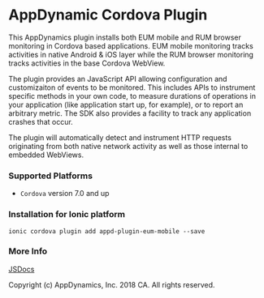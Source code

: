 # AppDynamic Cordova Plugin

This AppDynamics plugin installs both EUM mobile and RUM browser monitoring in Cordova based applications. EUM mobile monitoring tracks activities in native Android & iOS layer while the RUM browser monitoring tracks activities in the base Cordova WebView.

The plugin provides an JavaScript API allowing configuration and customizaiton of events to be monitored. This includes APIs to instrument specific methods in your own code, to measure durations of operations in your application (like application start up, for example), or to report an arbitrary metric. The SDK also provides a facility to track any application crashes that occur.

The plugin will automatically detect and instrument HTTP requests originating from both native network activity as well as those internal to embedded WebViews.

### Supported Platforms

* `Cordova` version 7.0 and up

### Installation for Ionic platform

```
ionic cordova plugin add appd-plugin-eum-mobile --save
```

### More Info

[JSDocs](https://docs.appdynamics.com/javadocs/cordova-plugin/4.5/latest/)

Copyright (c) AppDynamics, Inc. 2018 CA. All rights reserved.

